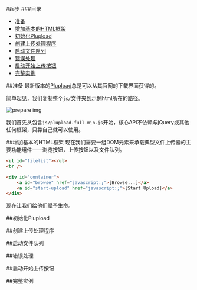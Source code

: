 #起步
###目录
* [准备](#准备)
* [增加基本的HTML框架](#增加基本的html框架)
* [初始化Plupload](#初始化plupload)
* [创建上传处理程序](#创建上传处理程序)
* [启动文件队列](#启动文件队列)
* [错误处理](#错误处理)
* [启动开始上传按钮](#启动开始上传按钮)
* [完整实例](#完整实例)

##准备
最新版本的[Plupload](http://www.plupload.com/download.php)总是可以从其官网的下载界面获得的。

简单起见，我们复制整个`js/`文件夹到示例html所在的路径。

![prepare img](https://camo.githubusercontent.com/716d59f99b288426256c053432bb6e05fed86caa/68747470733a2f2f7261772e6769746875622e636f6d2f77696b692f6d6f786965636f64652f706c75706c6f61642f47657474696e67253230537461727465642f30312d66696c652d7374727563747572652e706e67)

我们首先从包含`js/plupload.full.min.js`开始，核心API不依赖与jQuery或其他任何框架，只靠自己就可以使用。

##增加基本的HTML框架
现在我们需要一组DOM元素来承载典型文件上传器的主要功能组件——浏览按钮，上传按钮以及文件队列。
```html
<ul id="filelist"></ul>
<br />

<div id="container">
    <a id="browse" href="javascript:;">[Browse...]</a> 
    <a id="start-upload" href="javascript:;">[Start Upload]</a>
</div>
```
现在让我们给他们赋予生命。

##初始化Plupload

##创建上传处理程序

##启动文件队列

##错误处理

##启动开始上传按钮

##完整实例
